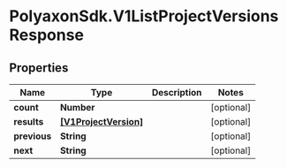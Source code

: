 # PolyaxonSdk.V1ListProjectVersionsResponse

## Properties

Name | Type | Description | Notes
------------ | ------------- | ------------- | -------------
**count** | **Number** |  | [optional] 
**results** | [**[V1ProjectVersion]**](V1ProjectVersion.md) |  | [optional] 
**previous** | **String** |  | [optional] 
**next** | **String** |  | [optional] 


